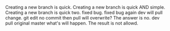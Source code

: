 Creating a new branch is quick.
Creating a new branch is quick AND simple.
Creating a new branch is quick two.
fixed bug.
fixed bug again
dev will pull change.
git edit no commit then pull will overwrite?
The answer is no.
dev pull original master what's will happen.
The result is not allowd.
